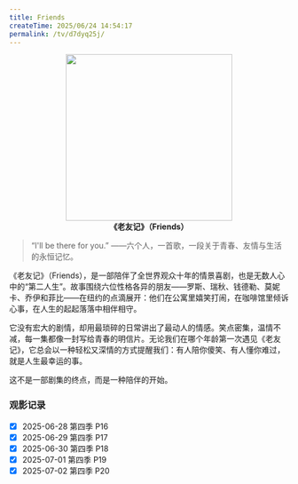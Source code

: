 ```yaml
---
title: Friends
createTime: 2025/06/24 14:54:17
permalink: /tv/d7dyq25j/
---
```


<p align="center">
  <img src="https://img0.baidu.com/it/u=2708283891,3503820852&fm=253&fmt=auto&app=120&f=JPEG?w=800&h=1200" width="300"><br>
  <b>《老友记》（Friends）</b>
</p>

>“I'll be there for you.”
>——六个人，一首歌，一段关于青春、友情与生活的永恒记忆。

《老友记》（Friends），是一部陪伴了全世界观众十年的情景喜剧，也是无数人心中的“第二人生”。故事围绕六位性格各异的朋友——罗斯、瑞秋、钱德勒、莫妮卡、乔伊和菲比——在纽约的点滴展开：他们在公寓里嬉笑打闹，在咖啡馆里倾诉心事，在人生的起起落落中相伴相守。

它没有宏大的剧情，却用最琐碎的日常讲出了最动人的情感。笑点密集，温情不减，每一集都像一封写给青春的明信片。无论我们在哪个年龄第一次遇见《老友记》，它总会以一种轻松又深情的方式提醒我们：有人陪你傻笑、有人懂你难过，就是人生最幸运的事。

这不是一部剧集的终点，而是一种陪伴的开始。

### 观影记录

- [x] 2025-06-28 第四季 P16
- [x] 2025-06-29 第四季 P17
- [x] 2025-06-30 第四季 P18
- [x] 2025-07-01 第四季 P19
- [x] 2025-07-02 第四季 P20